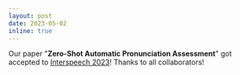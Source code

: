 ```yaml
---
layout: post
date: 2023-05-02 
inline: true
---
```


Our paper "**Zero-Shot Automatic Pronunciation Assessment**" got accepted to [Interspeech 2023](https://interspeech2023.org/)! Thanks to all collaborators! 
